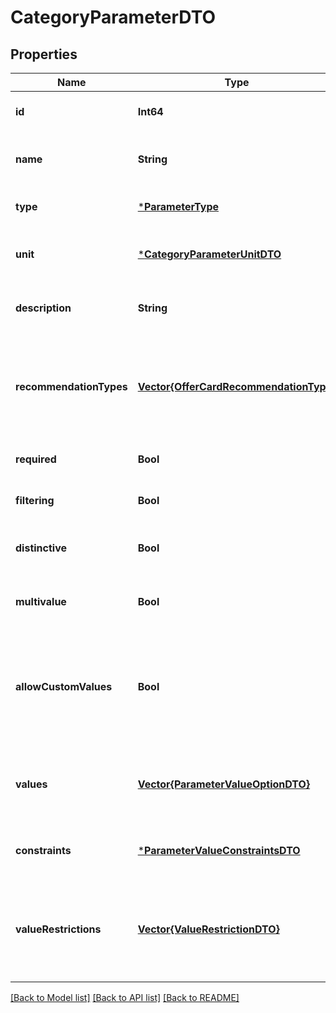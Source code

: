 # CategoryParameterDTO


## Properties
Name | Type | Description | Notes
------------ | ------------- | ------------- | -------------
**id** | **Int64** | Идентификатор характеристики. | [default to nothing]
**name** | **String** | Название характеристики. | [optional] [default to nothing]
**type** | [***ParameterType**](ParameterType.md) |  | [default to nothing]
**unit** | [***CategoryParameterUnitDTO**](CategoryParameterUnitDTO.md) |  | [optional] [default to nothing]
**description** | **String** | Описание характеристики. | [optional] [default to nothing]
**recommendationTypes** | [**Vector{OfferCardRecommendationType}**](OfferCardRecommendationType.md) | Перечень возможных рекомендаций по заполнению карточки, к которым относится данная характеристика. | [optional] [default to nothing]
**required** | **Bool** | Обязательность характеристики. | [default to nothing]
**filtering** | **Bool** | Используется ли характеристика в фильтре. | [default to nothing]
**distinctive** | **Bool** | Является ли характеристика особенностью варианта. | [default to nothing]
**multivalue** | **Bool** | Можно ли передать сразу несколько значений. | [default to nothing]
**allowCustomValues** | **Bool** | Можно ли передавать собственное значение, которого нет в списке вариантов Маркета. Только для характеристик типа &#x60;ENUM&#x60;. | [default to nothing]
**values** | [**Vector{ParameterValueOptionDTO}**](ParameterValueOptionDTO.md) | Список допустимых значений параметра. Только для характеристик типа &#x60;ENUM&#x60;. | [optional] [default to nothing]
**constraints** | [***ParameterValueConstraintsDTO**](ParameterValueConstraintsDTO.md) |  | [optional] [default to nothing]
**valueRestrictions** | [**Vector{ValueRestrictionDTO}**](ValueRestrictionDTO.md) | Ограничения на значения, накладываемые другими характеристиками. Только для характеристик типа &#x60;ENUM&#x60;. | [optional] [default to nothing]


[[Back to Model list]](../README.md#models) [[Back to API list]](../README.md#api-endpoints) [[Back to README]](../README.md)


